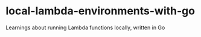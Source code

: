 # local-lambda-environments-with-go
Learnings about running Lambda functions locally, written in Go

